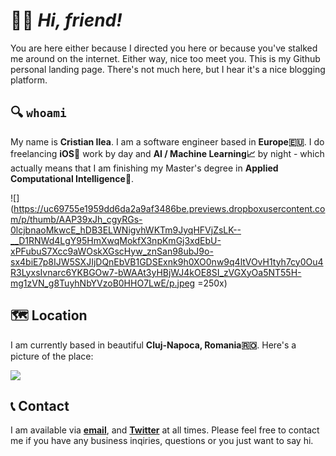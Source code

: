 # 🙋‍♂️ _Hi, friend!_ 

You are here either because I directed you here or because you've stalked me around on the internet. Either way, nice too meet you. This is my Github personal landing page. There's not much here, but I hear it's a nice blogging platform.


## 🔍 `whoami`

My name is **Cristian Ilea**. I am a software engineer based in **Europe🇪🇺**. I do freelancing **iOS**📱 work by day and **AI / Machine Learning📈** by night - which actually means that I am finishing my Master's degree in **Applied Computational Intelligence🧠**.

![](https://uc69755e1959dd6da2a9af3486be.previews.dropboxusercontent.com/p/thumb/AAP39xJh_cgyRGs-0lcjbnaoMkwcE_hDB3ELWNigvhWKTm9JyqHFVjZsLK--__D1RNWd4LgY95HmXwqMokfX3npKmGj3xdEbU-xPFubuS7Xcc9aWOskXGscHyw_znSan98ubJ9o-sx4biE7p8IJW5SXJIjDQnEbVB1GDSExnk9h0XO0nw9q4ltVOvH1tyh7cy0Ou4R3LyxsIvnarc6YKBGOw7-bWAAt3yHBjWJ4kOE8SI_zVGXyOa5NT55H-mg1zVN_g8TuyhNbYVzoB0HHO7LwE/p.jpeg =250x)

## 🗺 Location

I am currently based in beautiful **Cluj-Napoca, Romania🇷🇴**.
Here's a picture of the place:

![](http://www.justitiecurata.ro/wp-content/uploads/2016/11/Panorama_centru_istoric_Cluj-Napoca_2_W.jpg)

## 📞 Contact

I am available via [**email**](mailto:ileacristian@gmail.com), and [**Twitter**](https://www.twitter.com/ileacristian) at all times. Please feel free to contact me if you have any business inqiries, questions or you just want to say hi.